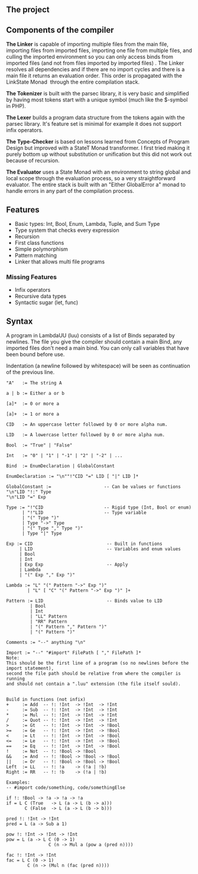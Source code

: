 ## The project


## Components of the compiler
__The Linker__ is capable of importing multiple files from the main file, importing files from imported files, importing one file from multiple files, and culling the imported environment so you can only access binds from imported files (and not from files imported by imported files) . The Linker resolves all dependencies and if there are no import cycles and there is a main file it returns an evaluation order. This order is propagated with the LinkState Monad  through the entire compilation stack. 

__The Tokenizer__ is built with the parsec library, it is very basic and simplified by having most tokens start with a unique symbol (much like the $-symbol in PHP).

__The Lexer__ builds a program data structure from the tokens again with the parsec library. It's feature set is minimal for example it does not support infix operators.

__The Type-Checker__ is based on lessons learned from Concepts of Program Design but improved with a StateT Monad transformer. I first tried making it purely bottom up without substitution or unification but this did not work out because of recursion. 

__The Evaluator__ uses a State Monad with an environment to string global and local scope through the evaluation process, so a very straightforward evaluator.
The entire stack is built with an "Either GlobalError a" monad to handle errors in any part of the compilation process. 

## Features

 * Basic types: Int, Bool, Enum, Lambda, Tuple, and Sum Type
 * Type system that checks every expression
 * Recursion
 * First class functions 
 * Simple polymorphism
 * Pattern matching 
 * Linker that allows multi file programs 

### Missing Features

 * Infix operators
 * Recursive data types
 * Syntactic sugar (let, func)

## Syntax 


A program in LambdaUU (luu) consists of a list of Binds separated by newlines. The file you give the compiler should contain a main Bind, any imported files don't need a main bind. You can only call variables that have been bound before use.

Indentation (a newline followed by whitespace) will be seen as continuation of the previous line.

    "A"   := The string A
    
    a | b := Either a or b
    
    [a]*  := 0 or more a
    
    [a]+  := 1 or more a
    
    CID   := An uppercase letter followed by 0 or more alpha num.
    
    LID   := A lowercase letter followed by 0 or more alpha num.
    
    Bool  := "True" | "False"
    
    Int   := "0" | "1" | "-1" | "2" | "-2" | ...
    
    Bind  := EnumDeclaration | GlobalConstant
    
    EnumDeclaration := "\n""!"CID "=" LID [ "|" LID ]*
    
    GlobalConstant :=                    -- Can be values or functions
    "\n"LID "!:" Type
    "\n"LID "=" Exp
    
    Type := "!"CID                       -- Rigid type (Int, Bool or enum)
          | "!"LID                       -- Type variable
          | "(" Type ")"  
          | Type "->" Type  
          | "(" Type "," Type ")"  
          | Type "|" Type
    
    Exp := CID                            -- Built in functions
         | LID                            -- Variables and enum values
         | Bool
         | Int
         | Exp Exp                        -- Apply  
         | Lambda
         | "(" Exp "," Exp ")"
    
    Lambda := "L" "(" Pattern "->" Exp ")"
            | "L" [ "C" "(" Pattern "->" Exp ")" ]+
    
    Pattern := LID                        -- Binds value to LID
             | Bool
             | Int
             | "LL" Pattern
             | "RR" Pattern
             | "(" Pattern "," Pattern ")"
             | "(" Pattern ")"
    
    Comments := "--" anything "\n"
    
    Import := "--" "#import" FilePath [ "," FilePath ]*
    Note: 
    This should be the first line of a program (so no newlines before the import statement), 
    second the file path should be relative from where the compiler is running 
    and should not contain a ".luu" extension (the file itself sould).
    
    
    Build in functions (not infix)
    +     := Add  -- !: !Int  -> !Int  -> !Int
    -     := Sub  -- !: !Int  -> !Int  -> !Int
    *     := Mul  -- !: !Int  -> !Int  -> !Int
    /     := Quot -- !: !Int  -> !Int  -> !Int
    >     := Gt   -- !: !Int  -> !Int  -> !Bool
    >=    := Ge   -- !: !Int  -> !Int  -> !Bool
    <     := Lt   -- !: !Int  -> !Int  -> !Bool
    <=    := Le   -- !: !Int  -> !Int  -> !Bool
    ==    := Eq   -- !: !Int  -> !Int  -> !Bool
    !     := Not  -- !: !Bool -> !Bool
    &&    := And  -- !: !Bool -> !Bool -> !Bool
    ||    := Or   -- !: !Bool -> !Bool -> !Bool
    Left  := LL   -- !: !a    -> (!a | !b)
    Right := RR   -- !: !b    -> (!a | !b)
    
    Examples:
    -- #import code/something, code/somethingElse
    
    if !: !Bool -> !a -> !a -> !a
    if = L C (True   -> L (a -> L (b -> a)))
           C (False  -> L (a -> L (b -> b)))
    
    pred !: !Int -> !Int
    pred = L (a -> Sub a 1)
    
    pow !: !Int -> !Int -> !Int
    pow = L (a -> L C (0 -> 1)
                    C (n -> Mul a (pow a (pred n))))
    
    fac !: !Int -> !Int
    fac = L C (0 -> 1)
            C (n -> (Mul n (fac (pred n))))
    
